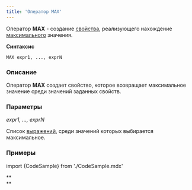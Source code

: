 ```yaml
---
title: 'Оператор MAX'
---
```


Оператор **MAX** - создание [свойства](Properties.md), реализующего нахождение [максимального](Extremum_MAX_MIN_.md) значения.

**Синтаксис** 

    MAX expr1, ..., exprN

### Описание

Оператор **MAX** создает свойство, которое возвращает максимальное значение среди значений заданных свойств.

### Параметры

*expr1, ..., exprN*

Список [выражений](Expression.md), среди значений которых выбирается максимальное.

### Примеры


import {CodeSample} from './CodeSample.mdx'

<CodeSample url="https://ru-documentation.lsfusion.org/sample?file=OperatorPropertySample&block=max"/>

**  
**
